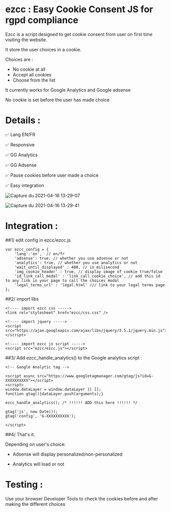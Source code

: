 # ezcc : Easy Cookie Consent JS for rgpd compliance

Ezcc is a script designed to get cookie consent from user on first time visiting the website.

It store the user choices in a cookie.

Choices are : 
  - No cookie at all
  - Accept all cookies
  - Choose from the list

It currently works for Google Analytics and Google adsense

No cookie is set before the user has made choice

# Details :

✅ Lang EN/FR

✅ Responsive

✅ GG Analytics

✅ GG Adsense

✅ Pause cookies before user made a choice

✅ Easy integration 


![Capture du 2021-04-16 13-29-07](https://user-images.githubusercontent.com/72351273/115018195-de41f380-9eb7-11eb-9122-e2bb3ff5fecf.png)

![Capture du 2021-04-16 13-29-41](https://user-images.githubusercontent.com/72351273/115018207-e13ce400-9eb7-11eb-98ab-a0aa68dbf9c6.png)


# Integration :


##1/ edit config in ezcc/ezcc.js

	var ezcc_config = {
		'lang':'en',  // en/fr
		'adsense': true, // whether you use adsense or not
		'analytics': true, // whether you use analytics or not
		'wait_until_displayed' : 400, // in milisecond
		'img_cookie_header' : true, // display image of cookie true/false
		'id_link_call_modal' : 'link_call_cookie_choice', // add this id to any link in your page to call the choices modal
		'legal_terms_url' : 'legal.html' /// link to your legal terms page
	};

##2/ import libs

	<!---- import ezcc css ----->
	<link rel="stylesheet" href="ezcc/css.css" />

	<!---- import jquery ----->
 	<script src="https://ajax.googleapis.com/ajax/libs/jquery/3.5.1/jquery.min.js"></script>

 	<!---- import ezcc js script ----->
 	<script src="ezcc/ezcc.js"></script>
  
  
##3/ Add ezcc_handle_analytics() to the Google analytics script :

	<!-- Google Analytic tag -->

	<script async src="https://www.googletagmanager.com/gtag/js?id=G-XXXXXXXXXX"></script>
	<script>
	window.dataLayer = window.dataLayer || [];
	function gtag(){dataLayer.push(arguments);}

	ezcc_handle_analytics(); /* !!!!!! ADD this here !!!!!! */

	gtag('js', new Date());
	gtag('config', 'G-XXXXXXXXXX');

	</script>

##4/ That's it. 

Depending on user's choice: 

- Adsense will display personalized/non-personalized
 
- Analytics will load or not 

# Testing :

Use your browser Developer Tools to check the cookies before and after making the different choices
  
  
  
